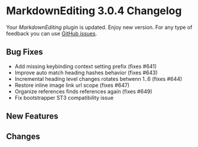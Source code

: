 # MarkdownEditing 3.0.4 Changelog

Your _MarkdownEditing_ plugin is updated. Enjoy new version. For any type of
feedback you can use [GitHub issues][issues].

## Bug Fixes

* Add missing keybinding context setting prefix (fixes #641)
* Improve auto match heading hashes behavior (fixes #643)
* Incremental heading level changes rotates betwenn 1..6 (fixes #644)
* Restore inline image link url scope (fixes #647)
* Organize references finds references again (fixes #649)
* Fix bootstrapper ST3 compatibility issue

## New Features

## Changes

[issues]: https://github.com/SublimeText-Markdown/MarkdownEditing/issues
